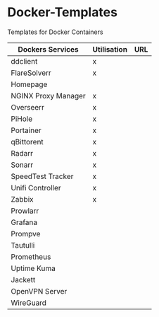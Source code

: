 # Docker-Templates
Templates for Docker Containers

|Dockers Services|Utilisation|URL|
|----------------|-----------|---|
|ddclient|x||
|FlareSolverr|x||
|Homepage|||
|NGINX Proxy Manager|x||
|Overseerr|x||
|PiHole|x||
|Portainer|x||
|qBittorent|x||
|Radarr|x||
|Sonarr|x||
|SpeedTest Tracker|x||
|Unifi Controller|x||
|Zabbix|x||
|Prowlarr|||
|Grafana|||
|Prompve|||
|Tautulli|||
|Prometheus|||
|Uptime Kuma|||
|Jackett|||
|OpenVPN Server|||
|WireGuard|||